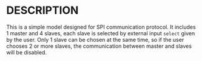 # DESCRIPTION

This is a simple model designed for SPI communication protocol. It includes 1 master and 4 slaves, each slave is selected by external input `select` given by the user. Only 1 slave can be chosen at the same time, so if the user chooses 2 or more slaves, the communication between master and slaves will be disabled.
